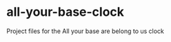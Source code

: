 all-your-base-clock
===================

Project files for the All your base are belong to us clock
